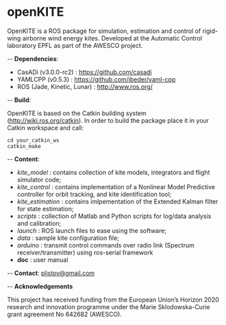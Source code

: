 # openKITE
OpenKITE is a ROS package for simulation, estimation and control of rigid-wing airborne wind energy kites. Developed at the
Automatic Control laboratory EPFL as part of the AWESCO project.

-- **Dependencies**:
 - CasADi (v3.0.0-rc2) : https://github.com/casadi
 - YAMLCPP (v0.5.3) : https://github.com/jbeder/yaml-cpp
 - ROS (Jade, Kinetic, Lunar) : http://www.ros.org/
 
-- **Build**:

OpenKITE is based on the Catkin building system (http://wiki.ros.org/catkin). In order to build the package place it in your 
Catkin workspace and call:
```
cd your_catkin_ws
catkin_make
```

-- **Content**:
 - *kite_model* : contains collection of kite models, integrators and flight simulator code;
 - *kite_control* : contains implementation of a Nonlinear Model Predictive controller for orbit tracking, and kite 
 identification tool;
 - *kite_estimation* : contains imlpementation of the Extended Kalman filter for state estimation;
 - *scripts* : collection of Matlab and Python scripts for log/data analysis and calibration;
 - *launch* : ROS launch files to ease using the software;
 - *data* : sample kite configuration file;
 - *arduino* : transmit control commands over radio link (Spectrum receiver/transmitter) using ros-serial framework
 - **doc** : user manual
 
 -- **Contact**: plistov@gmail.com

-- **Acknowledgements**

This project has received funding from the European Union’s Horizon 2020 research and innovation programme under the Marie Sklodowska-Curie grant agreement No 642682 (AWESCO).
